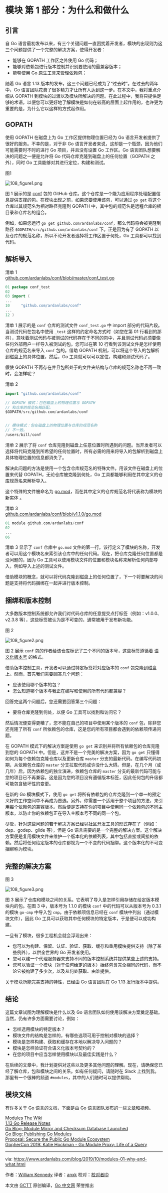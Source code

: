 # 模块 第 1 部分：为什么和做什么


## 引言

自 Go 语言最初发布以来，有三个关键问题一直困扰着开发者，模块的出现则为这三个问题提供了一个完整的解决方案，使得开发者：

* 能够在 GOPATH 工作区之外使用 Go 代码；
* 能够对依赖包进行版本控制并识别要使用的最兼容版本；
* 能够使用 Go 原生工具来管理依赖包；

随着 Go 语言 1.13 版本的发布，这三个问题已经成为了“过去时”。在过去的两年中，Go 语言团队花费了很多精力才让所有人达到这一步。在本文中，我将重点介绍从 GOPATH 到模块的过渡以及模块所解决的问题。在此过程中，我将只提供足够的术语，以便您可以更好地了解模块是如何在较高的层面上起作用的，也许更为重要的是，为什么它以这样的方式起作用。


## GOPATH

使用 GOPATH 在磁盘上为 Go 工作区提供物理位置已经为 Go 语言开发者提供了很好的服务。不幸的是，对于非 Go 语言开发者来说，这却是一个瓶颈，因为他们可能需要时不时的进行 Go 项目，并且没有设置 Go 工作区。Go 语言团队想要解决的问题之一便是允许将 Go 代码仓库克隆到磁盘上的任何位置（GOPATH 之外），同时 Go 工具能够对其进行定位，构建和测试。

图1  

![108_figure1.png](https://www.ardanlabs.com/images/goinggo/108_figure1.png)

图 1 展示的是 [conf](https://github.com/ardanlabs/conf) 包的 GitHub 仓库。这个仓库是一个能为应用程序处理配置信息提供支撑的包。在模块出现之前，如果您要使用该包，可以通过 `go get` 将这个仓库以其规范名为相对路径克隆到 GOPATH 中，其中包的规范名是远程仓库的根目录和仓库名的组合。

例如，如果您运行 `go get github.com/ardanlabs/conf`，那么代码将会被克隆到路径 `$GOPATH/src/github.com/ardanlabs/conf` 下。正是因为有了 GOPATH 以及仓库的规范名称，所以不论开发者选择将工作区置于何处，Go 工具都可以找到代码。


## 解析导入

清单 1  
[github.com/ardanlabs/conf/blob/master/conf_test.go](https://www.ardanlabs.com/blog/2019/10/github.com/ardanlabs/conf/blob/master/conf_test.go)

```go
01 package conf_test
02
03 import (
...
10     "github.com/ardanlabs/conf"
...
12 )
```

清单 1 展示的是 `conf` 仓库的测试文件 `conf_test.go` 中 import 部分的代码片段。当测试代码在包名中使用 `_test` 这样的约定命名方式时（如您在第 01 行看到的那样），意味着测试代码与被测试的代码存在于不同的包中，并且测试代码必须要像任何外部用户一样导入被测试的包。您可以在第 10 行看到该测试文件是怎样使用仓库的规范名来导入 `conf` 包的。借助 GOPATH 机制，可以将这个导入的包解析到磁盘上的具体位置，然后，Go 工具就可以可以定位，构建和测试代码了。

假使 GOPATH 不再存在并且包所处于的文件夹结构与仓库的规范名称也不再一致时，会怎样呢？

清单 2  
```go
import "github.com/ardanlabs/conf"

// GOPATH 模式：包在磁盘上的物理位置与 GOPATH 
// 和仓库的规范名相匹配。
$GOPATH/src/github.com/ardanlabs/conf


// 模块模式：包在磁盘上的物理位置与仓库的规范名称
// 不一致。
/users/bill/conf
```

清单 2 展示了将 `conf` 仓库克隆到磁盘上任意位置时所遇到的问题。当开发者可以选择将代码克隆到所希望的任何位置时，所有必需的用来将导入的包解析到磁盘上具体物理位置的信息都消失了。

解决此问题的方法是使用一个包含仓库规范名的特殊文件。用该文件在磁盘上的位置来代替 GOPATH，无论仓库被克隆到何处，Go 工具都能够利用在其中定义的仓库规范名来解析导入。

这个特殊的文件被命名为 [go.mod](https://golang.org/cmd/go/#hdr-The_go_mod_file)，而在其中定义的仓库规范名将代表称为模块的新实体 。

清单 3  
[github.com/ardanlabs/conf/blob/v1.1.0/go.mod](https://www.ardanlabs.com/blog/2019/10/github.com/ardanlabs/conf/blob/v1.1.0/go.mod)

```go
01 module github.com/ardanlabs/conf
02
...
06
```

清单 3 显示了 `conf` 仓库中 `go.mod` 文件的第一行。该行定义了模块的名称，开发者可以用这个模块名来索引该仓库中的任何代码。现在，把仓库克隆任何位置都是没问题的，因为 Go 工具可以使用模块文件的位置和模块名称来解析任何内部导入，例如导入上述的测试文件。

借助模块的概念，就可以将代码克隆到磁盘上的任何位置了，下一个将要解决的问题是支持将代码捆绑在一起并进行版本控制。


## 捆绑和版本控制

大多数版本控制系统都允许我们对代码仓库的任意提交点打标签（例如：v1.0.0、v2.3.8 等），这些标签被认为是不可变的，通常被用于发布新功能。

图 2  

![108_figure2.png](https://www.ardanlabs.com/images/goinggo/108_figure2.png)

图 2 展示 `conf` 包的作者给该仓库标记了三个不同的版本号，这些标签遵循着 [语义化版本号](https://semver.org/) 的格式。

借助版本控制工具，开发者可以通过特定标签将对应版本的 `conf` 包克隆到磁盘上。然而，首先我们需要回答几个问题：

* 应该使用哪个版本的包？
* 怎么知道哪个版本与我正在编写和使用的所有代码都兼容？

回答完这两个问题后，您还需要回答第三个问题：
* 要将仓库克隆到何处，以便 Go 工具可以找到和访问它？

然后情况便变得更糟了，您不能在自己的项目中使用某个版本的 `conf` 包，除非您还克隆了所有 `conf` 所依赖包的仓库，这是您的所有项目都会遇到的依赖项传递问题。

在 GOPATH 模式下的解决方案是使用 `go get` 来识别并将所有依赖包的仓库克隆到您的 GOPATH 中。但是，这并不是一个完美的解决方案，因为 `go get` 只懂得如何为每个依赖包克隆仓库以及更新仓库 `master` 分支的最新代码。在编写代码初期，从依赖包仓库的 `master` 分支拉取代码或许没什么大碍。但是，在几个月（或几年）后，因为依赖包的独立演进，依赖包仓库的 `master` 分支的最新代码可能与您的项目已不再兼容。这是因为您的项目没有遵循版本标签，因此任何包的升级都可能包含破坏性的变更。

在新的 Go 模块模式下，使用 `go get` 将所有依赖包的仓库克隆到一个单一的预定义好的工作空间中不再成为首选。另外，你需要一个适用于整个项目的方法，来引用每个依赖包的兼容版本。然后便是支持在你的项目中使用同一个依赖包的不同主版本，以防止你的依赖包正在导入主版本号不同的同一个包。

尽管，针对这些问题的若干解决方案已经以社区开发工具的形式存在了（例如：dep、godep、glide 等），但是 Go 语言需要的是一个完整的解决方案。这个解决方案便是复用模块文件来维护一个版本化的依赖列表，其中包括直接或间接的依赖。然后将任何给定版本的仓库都视为一个不变的代码捆绑。这个版本化的不可变捆绑称为模块。


## 完整的解决方案

图 3

![108_figure3.png](https://www.ardanlabs.com/images/goinggo/108_figure3.png)

图 3 展示了仓库和模块之间的关系。它表明了导入是怎样引用存储在给定版本模块内的包。在图 3 中，版本号为 1.1.0 的模块 `conf` 中的代码可以从版本号为 0.3.1 的模块 `go-cmp` 中导入包 `cmp`。由于依赖项信息已经在 `conf` 模块中列出（通过模块文件），因此 Go 工具可以获取其中任何模块的特定版本，于是便可以成功构建。

一旦有了模块，很多工程机会就会浮现出来：

* 您可以为构建、保留、认证、验证、获取、缓存和重用模块提供支持（除了某些例外），以供全世界的 Go 开发者使用。
* 您可以建一个代理服务器来支持不同的版本控制系统并提供某些上述的支持。
* 您可以验证一个模块（对于任何给定的版本）始终包含完全相同的代码，而不论它被构建了多少次，以及从何处获取、由谁提供。

关于模块所能完美支持的特性，已经由 Go 语言团队在 Go 1.13 发行版本中提供。


## 结论

这篇文章试图为理解模块是什么以及 Go 语言团队如何使用该解决方案奠定基础。当然，仍有许多方面需要讨论，例如：

* 怎样选用模块的特定版本？
* 模块文件的结构是怎样的，有哪些选项可用于控制对模块的选择？
* 模块是怎样构建、获取和缓存在本地以解决导入问题的？
* 模块是怎样验证符合语义化版本号契约的？
* 在您的项目中应当怎样使用模块以及最佳实践是什么？

在后续的文章中，我计划提供对这些以及更多其他问题的理解。现在，请确保您已经了解仓库，包和模块之间的关系。如有任何疑问，请随时在 Slack 上找到我。那里有一个很棒的频道 `#modules`，其中的人们随时可以提供帮助。


## 模块文档

有许多关于 Go 语言的文档，下面是由 Go 语言团队发布的一些文章和视频。

[Modules The Wiki](https://github.com/golang/go/wiki/Modules)  
[1.13 Go Release Notes](https://golang.org/doc/go1.13#modules)  
[Go Blog: Module Mirror and Checksum Database Launched](https://blog.golang.org/module-mirror-launch)  
[Go Blog: Publishing Go Modules](https://blog.golang.org/publishing-go-modules)  
[Proposal: Secure the Public Go Module Ecosystem](https://go.googlesource.com/proposal/+/master/design/25530-sumdb.md)  
[GopherCon 2019: Katie Hockman - Go Module Proxy: Life of a Query](https://www.youtube.com/watch?v=KqTySYYhPUE) 


---

via: https://www.ardanlabs.com/blog/2019/10/modules-01-why-and-what.html

作者：[William Kennedy](https://www.ardanlabs.com/)
译者：[anxk](https://github.com/anxk)
校对：[校对者ID](https://github.com/校对者ID)

本文由 [GCTT](https://github.com/studygolang/GCTT) 原创编译，[Go 中文网](https://studygolang.com/) 荣誉推出
